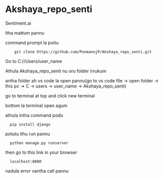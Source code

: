 # Akshaya_repo_senti
Sentiment.ai

Itha mattum pannu

command prompt la poitu

        git clone https://github.com/PonmanojP/Akshaya_repo_senti.git

Go to C://Users/user_name

Athula Akshaya_repo_senti nu oru folder irrukum

antha folder ah vs code la open pannu(go to vs code file -> open folder -> this pc -> C -> users -> user_name -> Akshaya_repo_senti)

go to terminal at top and click new terminal

bottom la terminal open agum

athula intha command podu

      pip install django

potutu ithu run pannu

      python manage.py runserver

then go to this link in your browser

      localhost:8000

nadula error vantha call pannu


